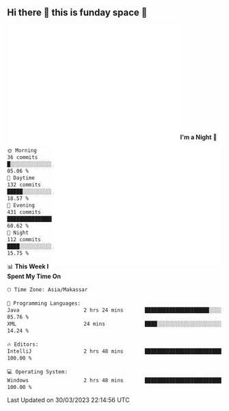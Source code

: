 ## Hi there 👋 this is funday space 🚀

<img align="left" width="405" alt="🌞" src="https://raw.githubusercontent.com/fhasnur/fhasnur/master/general.svg?token=ATQS65TR7ETTG5RLJUDIDBLBN34HE">
<img align="right" width="400" alt="🌞" src="https://raw.githubusercontent.com/fhasnur/fhasnur/master/statistics.svg?token=ATQS65TR7ETTG5RLJUDIDBLBN34HE">

<br><br><br><br><br><br><br><br><br><br><br><br><br><br>

<!--START_SECTION:waka-->
**I'm a Night 🦉** 

```text
🌞 Morning                36 commits          █░░░░░░░░░░░░░░░░░░░░░░░░   05.06 % 
🌆 Daytime                132 commits         █████░░░░░░░░░░░░░░░░░░░░   18.57 % 
🌃 Evening                431 commits         ███████████████░░░░░░░░░░   60.62 % 
🌙 Night                  112 commits         ████░░░░░░░░░░░░░░░░░░░░░   15.75 % 
```


📊 **This Week I Spent My Time On** 

```text
🕑︎ Time Zone: Asia/Makassar

💬 Programming Languages: 
Java                     2 hrs 24 mins       █████████████████████░░░░   85.76 % 
XML                      24 mins             ████░░░░░░░░░░░░░░░░░░░░░   14.24 % 

🔥 Editors: 
IntelliJ                 2 hrs 48 mins       █████████████████████████   100.00 % 

💻 Operating System: 
Windows                  2 hrs 48 mins       █████████████████████████   100.00 % 
```


 Last Updated on 30/03/2023 22:14:56 UTC
<!--END_SECTION:waka-->
